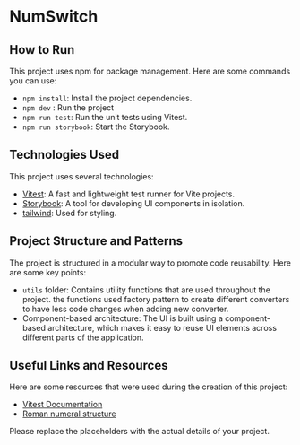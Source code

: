 # NumSwitch

## How to Run

This project uses npm for package management. Here are some commands you can use:

- `npm install`: Install the project dependencies.
- `npm dev` : Run the project
- `npm run test`: Run the unit tests using Vitest.
- `npm run storybook`: Start the Storybook.

## Technologies Used

This project uses several technologies:

- [Vitest](https://vitest.dev/): A fast and lightweight test runner for Vite projects.
- [Storybook](https://storybook.js.org/): A tool for developing UI components in isolation.
- [tailwind](https://tailwindcss.com): Used for styling.

## Project Structure and Patterns

The project is structured in a modular way to promote code reusability. Here are some key points:

- `utils` folder: Contains utility functions that are used throughout the project. the functions used factory pattern to create different converters to have less code changes when adding new converter.
- Component-based architecture: The UI is built using a component-based architecture, which makes it easy to reuse UI elements across different parts of the application.

## Useful Links and Resources

Here are some resources that were used during the creation of this project:

- [Vitest Documentation](https://vitest.dev/guide/)
- [Roman numeral structure](https://www.mathsisfun.com/roman-numerals.html)

Please replace the placeholders with the actual details of your project.